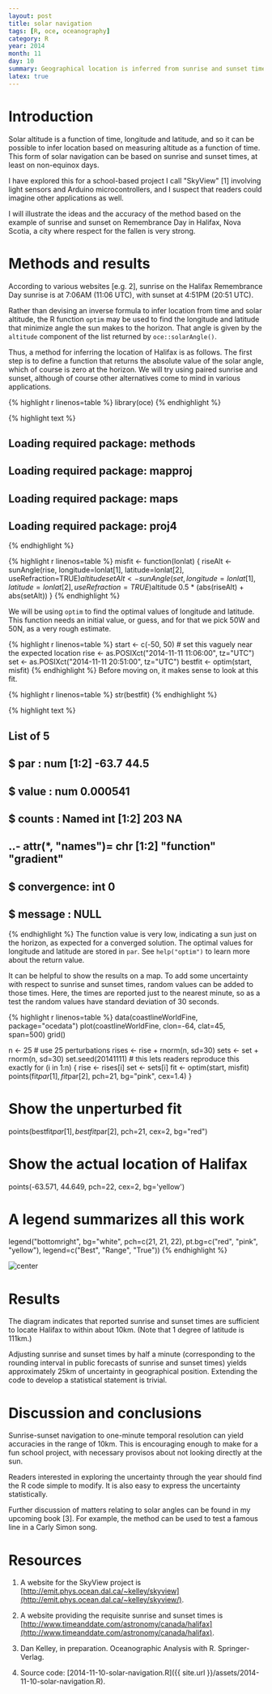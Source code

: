 ```yaml
---
layout: post
title: solar navigation
tags: [R, oce, oceanography]
category: R
year: 2014
month: 11
day: 10
summary: Geographical location is inferred from sunrise and sunset times.
latex: true
---
```


# Introduction

Solar altitude is a function of time, longitude and latitude, and so it can be
possible to infer location based on measuring altitude as a function of time.
This form of solar navigation can be based on sunrise and sunset times, at
least on non-equinox days.

I have explored this for a school-based project I call "SkyView" [1] involving
light sensors and Arduino microcontrollers, and I suspect that readers could
imagine other applications as well.

I will illustrate the ideas and the accuracy of the method based on the example
of sunrise and sunset on Remembrance Day in Halifax, Nova Scotia, a city where
respect for the fallen is very strong.

# Methods and results

According to various websites [e.g. 2], sunrise on the Halifax Remembrance Day
sunrise is at 7:06AM (11:06 UTC), with sunset at 4:51PM (20:51 UTC).

Rather than devising an inverse formula to infer location from time and solar
altitude, the R function ``optim`` may be used to find the longitude and
latitude that minimize angle the sun makes to the horizon.  That angle is given
by the ``altitude`` component of the list returned by ``oce::solarAngle()``.

Thus, a method for inferring the location of Halifax is as follows.  The first
step is to define a function that returns the absolute value of the solar
angle, which of course is zero at the horizon.  We will try using paired
sunrise and sunset, although of course other alternatives come to mind in
various applications.


{% highlight r linenos=table %}
library(oce)
{% endhighlight %}



{% highlight text %}
## Loading required package: methods
## Loading required package: mapproj
## Loading required package: maps
## Loading required package: proj4
{% endhighlight %}



{% highlight r linenos=table %}
misfit <- function(lonlat)
{
    riseAlt <- sunAngle(rise, longitude=lonlat[1], latitude=lonlat[2], useRefraction=TRUE)$altitude
    setAlt <- sunAngle(set, longitude=lonlat[1], latitude=lonlat[2], useRefraction=TRUE)$altitude
    0.5 * (abs(riseAlt) + abs(setAlt))
}
{% endhighlight %}

We will be using ``optim`` to find the optimal values of longitude and
latitude.  This function needs an initial value, or guess, and for that we pick
50W and 50N, as a very rough estimate.

{% highlight r linenos=table %}
start <- c(-50, 50) # set this vaguely near the expected location
rise <- as.POSIXct("2014-11-11 11:06:00", tz="UTC")
set <- as.POSIXct("2014-11-11 20:51:00", tz="UTC")
bestfit <- optim(start, misfit)
{% endhighlight %}
Before moving on, it makes sense to look at this fit.

{% highlight r linenos=table %}
str(bestfit)
{% endhighlight %}



{% highlight text %}
## List of 5
##  $ par        : num [1:2] -63.7 44.5
##  $ value      : num 0.000541
##  $ counts     : Named int [1:2] 203 NA
##   ..- attr(*, "names")= chr [1:2] "function" "gradient"
##  $ convergence: int 0
##  $ message    : NULL
{% endhighlight %}
The function value is very low, indicating a sun just on the horizon, as
expected for a converged solution.  The optimal values for longitude and
latitude are stored in ``par``. See ``help("optim")`` to learn more about the
return value.

It can be helpful to show the results on a map.  To add some uncertainty with
respect to sunrise and sunset times, random values can be added to those times.
Here, the times are reported just to the nearest minute, so as a test the
random values have standard deviation of 30 seconds.


{% highlight r linenos=table %}
data(coastlineWorldFine, package="ocedata")
plot(coastlineWorldFine, clon=-64, clat=45, span=500)
grid()

n <- 25                                # use 25 perturbations
rises <- rise + rnorm(n, sd=30)
sets <- set + rnorm(n, sd=30)
set.seed(20141111) # this lets readers reproduce this exactly
for (i in 1:n) {
    rise <- rises[i]
    set <- sets[i]
    fit <- optim(start, misfit)
    points(fit$par[1], fit$par[2], pch=21, bg="pink", cex=1.4)
}
# Show the unperturbed fit
points(bestfit$par[1], bestfit$par[2], pch=21, cex=2, bg="red")
# Show the actual location of Halifax
points(-63.571, 44.649, pch=22, cex=2, bg='yellow')
# A legend summarizes all this work
legend("bottomright", bg="white", 
       pch=c(21, 21, 22), pt.bg=c("red", "pink", "yellow"),
       legend=c("Best", "Range", "True"))
{% endhighlight %}

![center](http://dankelley.github.io/figs/2014-11-10-solar-navigation/solar-navigation.png) 

# Results

The diagram indicates that reported sunrise and sunset times are sufficient to
locate Halifax to within about 10km.  (Note that 1 degree of latitude is
111km.)

Adjusting sunrise and sunset times by half a minute (corresponding to the
rounding interval in public forecasts of sunrise and sunset times) yields
approximately 25km of uncertainty in geographical position.  Extending the code
to develop a statistical statement is trivial.

# Discussion and conclusions

Sunrise-sunset navigation to one-minute temporal resolution can yield
accuracies in the range of 10km.  This is encouraging enough to make for a fun
school project, with necessary provisos about not looking directly at the sun.

Readers interested in exploring the uncertainty through the year should find
the R code simple to modify.  It is also easy to express the uncertainty
statistically.

Further discussion of matters relating to solar angles can be found in my
upcoming book [3].  For example, the method can be used to test a famous line
in a Carly Simon song.


# Resources

1. A website for the SkyView project is
[http://emit.phys.ocean.dal.ca/~kelley/skyview](http://emit.phys.ocean.dal.ca/~kelley/skyview/).
   
2. A website providing the requisite sunrise and sunset times is
[http://www.timeanddate.com/astronomy/canada/halifax](http://www.timeanddate.com/astronomy/canada/halifax).

3. Dan Kelley, in preparation.  Oceanographic Analysis with R. Springer-Verlag.

4. Source code: [2014-11-10-solar-navigation.R]({{ site.url }}/assets/2014-11-10-solar-navigation.R).

